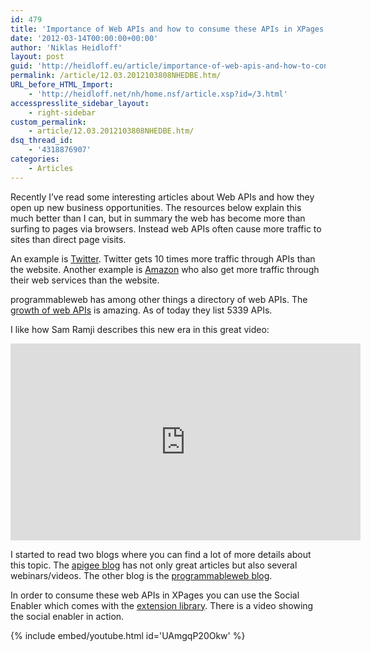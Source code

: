 ```yaml
---
id: 479
title: 'Importance of Web APIs and how to consume these APIs in XPages'
date: '2012-03-14T00:00:00+00:00'
author: 'Niklas Heidloff'
layout: post
guid: 'http://heidloff.eu/article/importance-of-web-apis-and-how-to-consume-these-apis-in-xpages/'
permalink: /article/12.03.2012103808NHEDBE.htm/
URL_before_HTML_Import:
    - 'http://heidloff.net/nh/home.nsf/article.xsp?id=/3.html'
accesspresslite_sidebar_layout:
    - right-sidebar
custom_permalink:
    - article/12.03.2012103808NHEDBE.htm/
dsq_thread_id:
    - '4318876907'
categories:
    - Articles
---
```


Recently I’ve read some interesting articles about Web APIs and how they open up new business opportunities. The resources below explain this much better than I can, but in summary the web has become more than surfing to pages via browsers. Instead web APIs often cause more traffic to sites than direct page visits.

An example is [Twitter](http://blog.programmableweb.com/2007/09/10/twitter-api-traffic-is-10x-twitters-site/). Twitter gets 10 times more traffic through APIs than the website. Another example is [Amazon](http://www.trinitude.com/web/2009/03/01/the-growth-of-open-apis-more-evidence-that-web-services-drive-network-effects-2/) who also get more traffic through their web services than the website.

programmableweb has among other things a directory of web APIs. The [growth of web APIs](http://blog.programmableweb.com/2012/02/06/5000-apis-facebook-google-and-twitter-are-changing-the-web/) is amazing. As of today they list 5339 APIs.

I like how Sam Ramji describes this new era in this great video:

<iframe allowfullscreen="" frameborder="0" height="315" mozallowfullscreen="" src="http://player.vimeo.com/video/11690980?title=0&byline=0&portrait=0" webkitallowfullscreen="" width="560"></iframe>

I started to read two blogs where you can find a lot of more details about this topic. The [apigee blog](http://blog.apigee.com/) has not only great articles but also several webinars/videos. The other blog is the [programmableweb blog](http://blog.programmableweb.com/).

In order to consume these web APIs in XPages you can use the Social Enabler which comes with the [extension library](http://extlib.openntf.org/). There is a video showing the social enabler in action.

{% include embed/youtube.html id='UAmgqP20Okw' %}